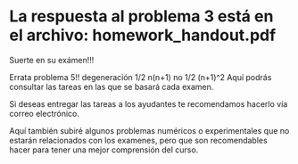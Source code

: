 # La respuesta al problema 3 está en el archivo: homework_handout.pdf

Suerte en su exámen!!!

Errata problema 5!! degeneración 1/2 n(n+1) no 1/2 (n+1)^2
Aquí podrás consultar las tareas en las que se basará cada examen. 

Si deseas entregar las tareas a los ayudantes te recomendamos hacerlo vía correo electrónico. 

Aquí también subiré algunos problemas numéricos o experimentales que no estarán relacionados con los examenes, pero que son recomendables hacer para tener una mejor comprensión del curso. 
